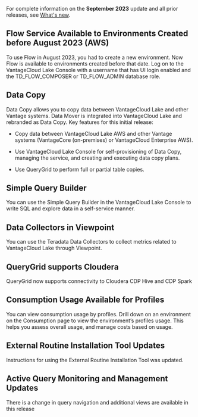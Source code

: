 For complete information on the **September 2023** update and all prior releases, see [What's new](https://docs.teradata.com/access/sources/dita/topic?dita:mapPath=phg1621910019905.ditamap&dita:ditavalPath=pny1626732985837.ditaval&dita:topicPath=lpz1632246643646.dita).

## Flow Service Available to Environments Created before August 2023 (AWS)


To use Flow in August 2023, you had to create a new environment. Now Flow is available to environments created before that date. Log on to the VantageCloud Lake Console with a username that has UI login enabled and the TD_FLOW_COMPOSER or TD_FLOW_ADMIN database role.

## Data Copy


Data Copy allows you to copy data between VantageCloud Lake and other Vantage systems. Data Mover is integrated into VantageCloud Lake and rebranded as Data Copy. Key features for this initial release:

-   Copy data between VantageCloud Lake AWS and other Vantage systems (VantageCore (on-premises) or VantageCloud Enterprise AWS).


-   Use VantageCloud Lake Console for self-provisioning of Data Copy, managing the service, and creating and executing data copy plans.


-   Use QueryGrid to perform full or partial table copies.


## Simple Query Builder


You can use the Simple Query Builder in the VantageCloud Lake Console to write SQL and explore data in a self-service manner.

## Data Collectors in Viewpoint


You can use the Teradata Data Collectors to collect metrics related to VantageCloud Lake through Viewpoint.

## QueryGrid supports Cloudera


QueryGrid now supports connectivity to Cloudera CDP Hive and CDP Spark

## Consumption Usage Available for Profiles


You can view consumption usage by profiles. Drill down on an environment on the Consumption page to view the environment’s profiles usage. This helps you assess overall usage, and manage costs based on usage.

## External Routine Installation Tool Updates


Instructions for using the External Routine Installation Tool was updated.

## Active Query Monitoring and Management Updates


There is a change in query navigation and additional views are available in this release

